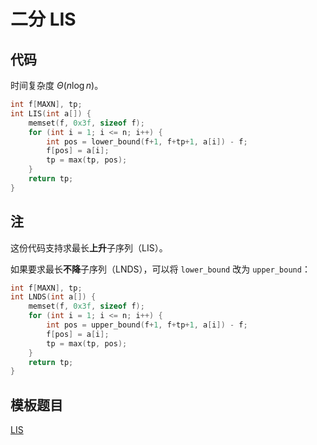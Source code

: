 # 二分 LIS

## 代码

时间复杂度 $\Theta(n \log n)$。

```cpp
int f[MAXN], tp;
int LIS(int a[]) {
    memset(f, 0x3f, sizeof f);
    for (int i = 1; i <= n; i++) {
        int pos = lower_bound(f+1, f+tp+1, a[i]) - f;
        f[pos] = a[i];
        tp = max(tp, pos);
    }
    return tp;
}
```

## 注

这份代码支持求最长**上升**子序列（LIS）。

如果要求最长**不降**子序列（LNDS），可以将 `lower_bound` 改为 `upper_bound`：

```cpp
int f[MAXN], tp;
int LNDS(int a[]) {
    memset(f, 0x3f, sizeof f);
    for (int i = 1; i <= n; i++) {
        int pos = upper_bound(f+1, f+tp+1, a[i]) - f;
        f[pos] = a[i];
        tp = max(tp, pos);
    }
    return tp;
}
```

## 模板题目

[LIS](https://www.luogu.com.cn/problem/AT_chokudai_S001_h)